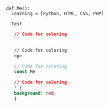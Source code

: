```
def Me():
  Learning = [Python, HTML, CSS, PHP]
  
  Test
```

```json
   // Code for coloring
   
```
```html
   // Code for coloring
   <p>
```
```js
   // Code for coloring
   const Me
```
```css
   // Code for coloring
   * {
   background: red;
   }
```
